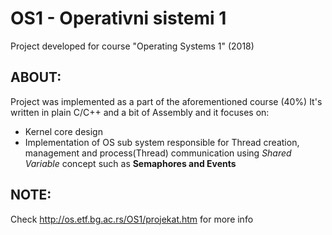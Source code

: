 # OS1 - Operativni sistemi 1
Project developed for course "Operating Systems 1" (2018)
## ABOUT:
Project was implemented as a part of the aforementioned course (40%)
It's written in plain C/C++ and a bit of Assembly and it focuses on:
* Kernel core design
* Implementation of OS sub system responsible for Thread creation, management and process(Thread) communication using *Shared Variable* concept such as **Semaphores and Events**
## NOTE:
Check http://os.etf.bg.ac.rs/OS1/projekat.htm for more info

